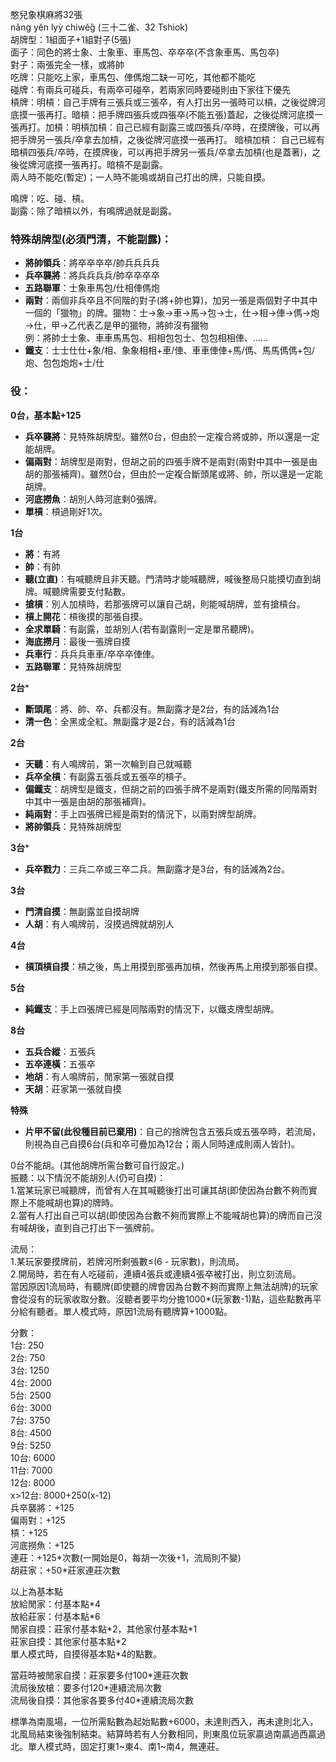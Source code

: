 憨兒象棋麻將32張  
nǎng yěn lyỳ chiwěg̏ (三十二雀、32 Tshiok)  
胡牌型：1組面子+1組對子(5張)  
面子：同色的將士象、士象車、車馬包、卒卒卒(不含象車馬、馬包卒)  
對子：兩張完全一樣，或將帥  
吃牌：只能吃上家，車馬包、俥傌炮二缺一可吃，其他都不能吃  
碰牌：有兩兵可碰兵，有兩卒可碰卒，若兩家同時要碰則由下家往下優先  
槓牌：明槓：自己手牌有三張兵或三張卒，有人打出另一張時可以槓，之後從牌河底摸一張再打。暗槓：把手牌四張兵或四張卒(不能五張)蓋起，之後從牌河底摸一張再打。加槓：明槓加槓：自己已經有副露三或四張兵/卒時，在摸牌後，可以再把手牌另一張兵/卒拿去加槓，之後從牌河底摸一張再打。 暗槓加槓： 自己已經有暗槓四張兵/卒時，在摸牌後，可以再把手牌另一張兵/卒拿去加槓(也是蓋著)，之後從牌河底摸一張再打。暗槓不是副露。  
兩人時不能吃(暫定)；一人時不能鳴或胡自己打出的牌，只能自摸。

鳴牌：吃、碰、槓。  
副露：除了暗槓以外，有鳴牌過就是副露。
### 特殊胡牌型(必須門清，不能副露)：
- **將帥領兵**：將卒卒卒卒/帥兵兵兵兵
- **兵卒襲將**：將兵兵兵兵/帥卒卒卒卒
- **五路聯軍**：士象車馬包/仕相俥傌炮
- **兩對**：兩個非兵卒且不同階的對子(將+帥也算)，加另一張是兩個對子中其中一個的「獵物」的牌。獵物：士→象→車→馬→包→士，仕→相→俥→傌→炮→仕，甲→乙代表乙是甲的獵物，將帥沒有獵物  
例：將帥士士象、車車馬馬包、相相包包士、包包相相俥、......
- **鐵支**：士士仕仕+象/相、象象相相+車/俥、車車俥俥+馬/傌、馬馬傌傌+包/炮、包包炮炮+士/仕

### 役：
**0台，基本點+125**
- **兵卒襲將**：見特殊胡牌型。雖然0台，但由於一定複合將或帥，所以還是一定能胡牌。
- **偏兩對**：胡牌型是兩對，但胡之前的四張手牌不是兩對(兩對中其中一張是由胡的那張補齊)。雖然0台，但由於一定複合斷頭尾或將、帥，所以還是一定能胡牌。
- **河底撈魚**：胡別人時河底剩0張牌。
- **單槓**：槓過剛好1次。

**1台**

- **將**：有將
- **帥**：有帥
- **聽(立直)**：有喊聽牌且非天聽。門清時才能喊聽牌，喊後整局只能摸切直到胡牌。喊聽牌需要支付點數。
- **搶槓**：別人加槓時，若那張牌可以讓自己胡，則能喊胡牌，並有搶槓台。
- **槓上開花**：槓後摸的那張自摸。
- **全求單騎**：有副露，並胡別人(若有副露則一定是單吊聽牌)。
- **海底撈月**：最後一張牌自摸
- **兵車行**：兵兵兵車車/卒卒卒俥俥。
- **五路聯軍**：見特殊胡牌型

**2台***

- **斷頭尾**：將、帥、卒、兵都沒有。無副露才是2台，有的話減為1台
- **清一色**：全黑或全紅。無副露才是2台，有的話減為1台

**2台**

- **天聽**：有人鳴牌前，第一次輪到自己就喊聽
- **兵卒全槓**：有副露五張兵或五張卒的槓子。
- **偏鐵支**：胡牌型是鐵支，但胡之前的四張手牌不是兩對(鐵支所需的同階兩對中其中一張是由胡的那張補齊)。
- **純兩對**：手上四張牌已經是兩對的情況下，以兩對牌型胡牌。
- **將帥領兵**：見特殊胡牌型

**3台***

- **兵卒戮力**：三兵二卒或三卒二兵。無副露才是3台，有的話減為2台。

**3台**

- **門清自摸**：無副露並自摸胡牌
- **人胡**：有人鳴牌前，沒摸過牌就胡別人

**4台**
- **槓頂槓自摸**：槓之後，馬上用摸到那張再加槓，然後再馬上用摸到那張自摸。

**5台**

- **純鐵支**：手上四張牌已經是同階兩對的情況下，以鐵支牌型胡牌。

**8台**

- **五兵合縱**：五張兵
- **五卒連橫**：五張卒
- **地胡**：有人鳴牌前，閒家第一張就自摸
- **天胡**：莊家第一張就自摸

**特殊**

- **片甲不留(此役種目前已棄用)**：自己的捨牌包含五張兵或五張卒時，若流局，則視為自己自摸6台(兵和卒可疊加為12台；兩人同時達成則兩人皆計)。

0台不能胡。(其他胡牌所需台數可自行設定。)  
振聽：以下情況不能胡別人(仍可自摸)：  
1.當某玩家已喊聽牌，而曾有人在其喊聽後打出可讓其胡(即使因為台數不夠而實際上不能喊胡也算)的牌時。  
2.當有人打出自己可以胡(即使因為台數不夠而實際上不能喊胡也算)的牌而自己沒有喊胡後，直到自己打出下一張牌前。

流局：  
1.某玩家要摸牌前，若牌河所剩張數≤(6 - 玩家數)，則流局。  
2.開局時，若在有人吃碰前，連續4張兵或連續4張卒被打出，則立刻流局。  
當因原因1流局時，有聽牌(即使聽的牌會因為台數不夠而實際上無法胡牌)的玩家會從沒有的玩家收取分數。沒聽者要平均分擔1000\*(玩家數-1)點，這些點數再平分給有聽者。單人模式時，原因1流局有聽牌算+1000點。

分數：  
1台: 250  
2台: 750  
3台: 1250  
4台: 2000  
5台: 2500  
6台: 3000  
7台: 3750  
8台: 4500  
9台: 5250  
10台: 6000  
11台: 7000  
12台: 8000  
x>12台: 8000+250(x-12)  
兵卒襲將：+125  
偏兩對：+125  
槓：+125  
河底撈魚：+125  
連莊：+125\*次數(一開始是0，每胡一次後+1，流局則不變)  
胡莊家：+50\*莊家連莊次數  

以上為基本點  
放給閒家：付基本點\*4  
放給莊家：付基本點\*6  
閒家自摸：莊家付基本點*2，其他家付基本點\*1  
莊家自摸：其他家付基本點\*2  
單人模式時，自摸得基本點\*4的點數。

當莊時被閒家自摸：莊家要多付100\*連莊次數  
流局後放槍：要多付120\*連續流局次數  
流局後自摸：其他家各要多付40\*連續流局次數  

標準為南風場，一位所需點數為起始點數+6000，未達則西入，再未達則北入，北風局結束後強制結束。結算時若有人分數相同，則東風位玩家贏過南贏過西贏過北。單人模式時，固定打東1\~東4、南1\~南4，無連莊。
